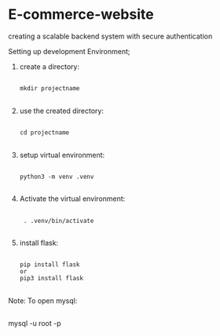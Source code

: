 # E-commerce-website
creating a scalable backend system with secure authentication

Setting up development Environment;
1. create a directory:
   ##
       mkdir projectname
   ##
3. use the created directory:
   ##
       cd projectname
   ##
5. setup virtual environment:
   ##
       python3 -m venv .venv
   ##
7. Activate the virtual environment:
   ##
        . .venv/bin/activate
   ##
8. install flask:
   ##
       pip install flask
       or
       pip3 install flask
   ##


Note: To open mysql:
##
mysql -u root -p
##
##





